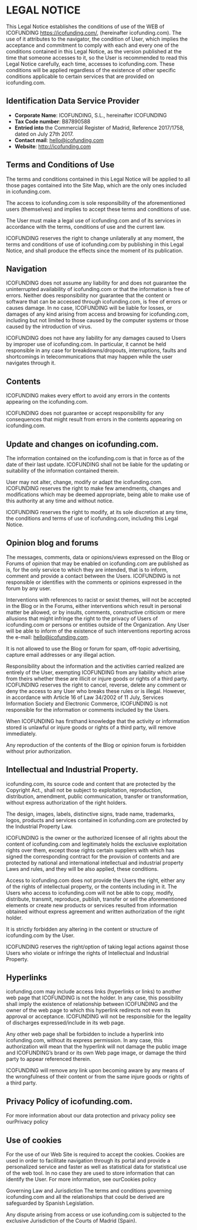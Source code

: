 # LEGAL NOTICE

This Legal Notice establishes the conditions of use of the WEB of ICOFUNDING
https://icofunding.com/, (hereinafter icofunding.com). The use of it attributes to
the navigator, the condition of User, which implies the acceptance and commitment
to comply with each and every one of the conditions contained in this Legal Notice,
as the version published at the time that someone accesses to it, so the User is
recommended to read this Legal Notice carefully, each time, accesses to
icofunding.com. These conditions will be applied regardless of the existence of
other specific conditions applicable to certain services that are provided on
icofunding.com.

## Identification Data Service Provider

* **Corporate Name**: ICOFUNDING, S.L., hereinafter ICOFUNDING
* **Tax Code number**: B87890588
* **Entried into** the Commercial Register of Madrid, Reference 2017/1758, dated
on July 27th 2017.
* **Contact mail**: hello@icofunding.com
* **Website**: http://icofunding.com

## Terms and Conditions of Use
The terms and conditions contained in this Legal Notice will be applied to all those
pages contained into the Site Map, which are the only ones included in
icofunding.com.

The access to icofunding.com is sole responsibility of the aforementioned users
(themselves) and implies to accept these terms and conditions of use.

The User must make a legal use of icofunding.com and of its services in accordance
with the terms, conditions of use and the current law.

ICOFUNDING reserves the right to change unilaterally at any moment, the terms
and conditions of use of icofunding.com by publishing in this Legal Notice, and shall
produce the effects since the moment of its publication.

## Navigation

ICOFUNDING does not assume any liability for and does not guarantee the
uninterrupted availability of icofunding.com or that the information is free of errors.
Neither does responsibility nor guarantee that the content or software that can be
accessed through icofunding.com, is free of errors or causes damage. In no case,
ICOFUNDING will be liable for losses, or damages of any kind arising from access
and browsing for icofunding.com, including but not limited to those caused by the
computer systems or those caused by the introduction of virus.

ICOFUNDING does not have any liability for any damages caused to Users by
improper use of icofunding.com. In particular, it cannot be held responsible in any
case for breakdowns/dropouts, interruptions, faults and shortcomings in
telecommunications that may happen while the user navigates through it.

## Contents

ICOFUNDING makes every effort to avoid any errors in the contents appearing on
the icofunding.com.

ICOFUNDING does not guarantee or accept responsibility for any consequences that
might result from errors in the contents appearing on icofunding.com.

## Update and changes on icofunding.com.

The information contained on the icofunding.com is that in force as of the date of
their last update. ICOFUNDING shall not be liable for the updating or suitability of
the information contained therein.

User may not alter, change, modify or adapt the icofunding.com. ICOFUNDING
reserves the right to make few amendments, changes and modifications which may
be deemed appropriate, being able to make use of this authority at any time and
without notice.

ICOFUNDING reserves the right to modify, at its sole discretion at any time, the
conditions and terms of use of icofunding.com, including this Legal Notice.

## Opinion blog and forums

The messages, comments, data or opinions/views expressed on the Blog or Forums
of opinion that may be enabled on icofunding.com are published as is, for the only
service to which they are intended, that is to inform, comment and provide a
contact between the Users. ICOFUNDING is not responsible or identifies with the
comments or opinions expressed in the forum by any user.

Interventions with references to racist or sexist themes, will not be accepted in the
Blog or in the Forums, either interventions which result in personal matter be
allowed, or by insults, comments, constructive criticism or mere allusions that
might infringe the right to the privacy of Users of icofunding.com or persons or
entities outside of the Organization. Any User will be able to inform of the existence
of such interventions reporting across the e-mail: hello@icofunding.com.

It is not allowed to use the Blog or forum for spam, off-topic advertising, capture
email addresses or any illegal action.

Responsibility about the information and the activities carried realized are entirely
of the User, exempting ICOFUNDING from any liability which arise from theirs
whether these are illicit or injure goods or rights of a third party. ICOFUNDING
reserves the right to cancel, reverse, delete any comment or deny the access to
any User who breaks these rules or is illegal. However, in accordance with Article
16 of Law 34/2002 of 11 July, Services Information Society and Electronic
Commerce, ICOFUNDING is not responsible for the information or comments
included by the Users.

When ICOFUNDING has firsthand knowledge that the activity or information stored
is unlawful or injure goods or rights of a third party, will remove immediately.

Any reproduction of the contents of the Blog or opinion forum is forbidden without
prior authorization.

## Intellectual and Industrial Property.
icofunding.com, its source code and content that are protected by the Copyright
Act., shall not be subject to exploitation, reproduction, distribution, amendment,
public communication, transfer or transformation, without express authorization of
the right holders.

The design, images, labels, distinctive signs, trade name, trademarks, logos,
products and services contained in icofunding.com are protected by the Industrial
Property Law.

ICOFUNDING is the owner or the authorized licensee of all rights about the content
of icofunding.com and legitimately holds the exclusive exploitation rights over
them, except those rights certain suppliers with which has signed the corresponding
contract for the provision of contents and are protected by national and
international intellectual and industrial property Laws and rules, and they will be
also applied, these conditions.

Access to icofunding.com does not provide the Users the right, either any of the
rights of intellectual property, or the contents including in it. The Users who access
to icofunding.com will not be able to copy, modify, distribute, transmit, reproduce,
publish, transfer or sell the aforementioned elements or create new products or
services resulted from information obtained without express agreement and written
authorization of the right holder.

It is strictly forbidden any altering in the content or structure of icofunding.com by
the User.

ICOFUNDING reserves the right/option of taking legal actions against those Users
who violate or infringe the rights of Intellectual and Industrial Property.

## Hyperlinks
icofunding.com may include access links (hyperlinks or links) to another web page
that ICOFUNDING is not the holder. In any case, this possibility shall imply the
existence of relationship between ICOFUNDING and the owner of the web page to
which this hyperlink redirects not even its approval or acceptance. ICOFUNDING
will not be responsible for the legality of discharges expressed/include in its web
page.

Any other web page shall be forbidden to include a hyperlink into icofunding.com,
without its express permission. In any case, this authorization will mean that the
hyperlink will not damage the public image and ICOFUNDING’s brand or its own
Web page image, or damage the third party to appear referenced therein.

ICOFUNDING will remove any link upon becoming aware by any means of the
wrongfulness of their content or from the same injure goods or rights of a third
party.

## Privacy Policy of icofunding.com.

For more information about our data protection and privacy policy see ourPrivacy
policy

## Use of cookies

For the use of our Web Site is required to accept the cookies. Cookies are used in
order to facilitate navigation through its portal and provide a personalized service
and faster as well as statistical data for statistical use of the web tool. In no case
they are used to store information that can identify the User. For more information,
see ourCookies policy

Governing Law and Jurisdiction
The terms and conditions governing icofunding.com and all the relationships that
could be derived are safeguarded by Spanish Legislation.

Any dispute arising from access or use icofunding.com is subjected to the exclusive
Jurisdiction of the Courts of Madrid (Spain).
